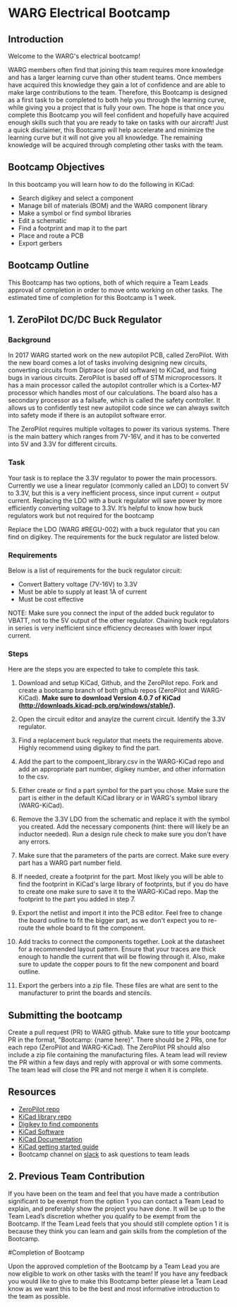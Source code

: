 ﻿
# WARG Electrical Bootcamp

## Introduction
Welcome to the WARG's electrical bootcamp!

WARG members often find that joining this team requires more knowledge and has a larger learning curve than other student teams. Once members have acquired this knowledge they gain a lot of confidence and are able to make large contributions to the team. Therefore, this Bootcamp is designed as a first task to be completed to both help you through the learning curve, while giving you a project that is fully your own. The hope is that once you complete this Bootcamp you will feel confident and hopefully have acquired enough skills such that you are ready to take on tasks with our aircraft! Just a quick disclaimer, this Bootcamp will help accelerate and minimize the learning curve but it will not give you all knowledge. The remaining knowledge will be acquired through completing other tasks with the team.

## Bootcamp Objectives

In this bootcamp you will learn how to do the following in KiCad:

- Search digikey and select a component
- Manage bill of materials (BOM) and the WARG component library
- Make a symbol or find symbol libraries
- Edit a schematic
- Find a footprint and map it to the part
- Place and route a PCB
- Export gerbers

## Bootcamp Outline

This Bootcamp has two options, both of which require a Team Leads approval of completion in order to move onto working on other tasks. The estimated time of completion for this Bootcamp is 1 week.

## 1. ZeroPilot DC/DC Buck Regulator

### Background

In 2017 WARG started work on the new autopilot PCB, called ZeroPilot. With the new board comes a lot of tasks involving designing new circuits, converting circuits from Diptrace (our old software) to KiCad, and fixing bugs in various circuits. ZeroPilot is based off of STM microprocessors. It has a main processor called the autopilot controller which is a Cortex-M7 processor which handles most of our calculations. The board also has a secondary processor as a failsafe, which is called the safety controller. It allows us to confidently test new autopilot code since we can always switch into safety mode if there is an autopilot software error.

The ZeroPilot requires multiple voltages to power its various systems. There is the main battery which ranges from 7V-16V, and it has to be converted into 5V and 3.3V for different circuits.

### Task

Your task is to replace the 3.3V regulator to power the main processors. Currently we use a linear regulator (commonly called an LDO) to convert 5V to 3.3V, but this is a very inefficient process, since input current = output current. Replacing the LDO with a buck regulator will save power by more efficiently converting voltage to 3.3V. It’s helpful to know how buck regulators work but not required for the bootcamp

Replace the LDO (WARG #REGU-002) with a buck regulator that you can find on digikey. The requirements for the buck regulator are listed below.

### Requirements

Below is a list of requirements for the buck regulator circuit:

- Convert Battery voltage (7V-16V) to 3.3V
- Must be able to supply at least 1A of current
- Must be cost effective

NOTE: Make sure you connect the input of the added buck regulator to VBATT, not to the 5V output of the other regulator. Chaining buck regulators in series is very inefficient since efficiency decreases with lower input current.

### Steps

Here are the steps you are expected to take to complete this task.

1. Download and setup KiCad, Github, and the ZeroPilot repo. Fork and create a bootcamp branch of both github repos (ZeroPilot and WARG-KiCad). __Make sure to download Version 4.0.7 of KiCad (http://downloads.kicad-pcb.org/windows/stable/).__

2. Open the circuit editor and anaylze the current circuit. Identify the 3.3V regulator.

3. Find a replacement buck regulator that meets the requirements above. Highly recommend using digikey to find the part.

4. Add the part to the compoent_library.csv in the WARG-KiCad repo and add an appropriate part number, digikey number, and other information to the csv.

5. Either create or find a part symbol for the part you chose. Make sure the part is either in the default KiCad library or in WARG's symbol library (WARG-KiCad).

6. Remove the 3.3V LDO from the schematic and replace it with the symbol you created. Add the necessary components (hint: there will likely be an inductor needed). Run a design rule check to make sure you don't have any errors.

7. Make sure that the parameters of the parts are correct. Make sure every part has a WARG part number field.

8. If needed, create a footprint for the part. Most likely you will be able to find the footprint in KiCad's large library of footprints, but if you do have to create one make sure to save it to the WARG-KiCad repo. Map the footprint to the part you added in step 7.

9. Export the netlist and import it into the PCB editor. Feel free to change the board outline to fit the bigger part, as we don't expect you to re-route the whole board to fit the component.

10. Add tracks to connect the components together. Look at the datasheet for a recommended layout pattern. Ensure that your traces are thick enough to handle the current that will be flowing through it. Also, make sure to update the copper pours to fit the new component and board outline.

11. Export the gerbers into a zip file. These files are what are sent to the manufacturer to print the boards and stencils.

## Submitting the bootcamp

Create a pull request (PR) to WARG github. Make sure to title your bootcamp PR in the format, "Bootcamp: {name here}". There should be 2 PRs, one for each repo (ZeroPilot and WARG-KiCad). The ZeroPilot PR should also include a zip file containing the manufacturing files. A team lead will review the PR within a few days and reply with approval or with some comments. The team lead will close the PR and not merge it when it is complete.


## Resources

- [ZeroPilot repo](https://github.com/UWARG/ZeroPilot-HW)
- [KiCad library repo](https://github.com/UWARG/ZeroPilot-HW)
- [Digikey to find components](https://www.digikey.com/)
- [KiCad Software](http://kicad-pcb.org/)
- [KiCad Documentation](http://kicad-pcb.org/help/documentation/)
- [KiCad getting started guide](http://docs.kicad-pcb.org/stable/en/getting_started_in_kicad.pdf)
-  Bootcamp channel on  [slack](https://uwarg.slack.com) to ask questions to team leads

## 2. Previous Team Contribution

If you have been on the team and feel that you have made a contribution significant to be exempt from the option 1 you can contact a Team Lead to explain, and preferably show the project you have done. It will be up to the Team Lead’s discretion whether you qualify to be exempt from the Bootcamp. If the Team Lead feels that you should still complete option 1 it is because they think you can learn and gain skills from the completion of the Bootcamp.

#Completion of Bootcamp

Upon the approved completion of the Bootcamp by a Team Lead you are now eligible to work on other tasks with the team! If you have any feedback you would like to give to make this Bootcamp better please let a Team Lead know as we want this to be the best and most informative introduction to the team as possible.
